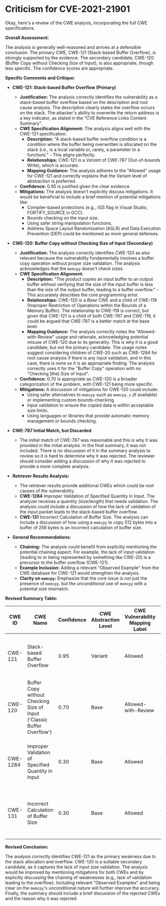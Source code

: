 # Criticism for CVE-2021-21901

Okay, here's a review of the CWE analysis, incorporating the full CWE specifications.

**Overall Assessment:**

The analysis is generally well-reasoned and arrives at a defensible conclusion.  The primary CWE, CWE-121 (Stack-based Buffer Overflow), is strongly supported by the evidence. The secondary candidate, CWE-120 (Buffer Copy without Checking Size of Input), is also appropriate, though less specific. The confidence scores are appropriate.

**Specific Comments and Critique:**

*   **CWE-121: Stack-based Buffer Overflow (Primary)**
    *   **Justification:** The analysis correctly identifies the vulnerability as a stack-based buffer overflow based on the description and root cause analysis. The description clearly states the overflow occurs on the stack. The attacker's ability to overwrite the return address is a key indicator, as stated in the "CVE Reference Links Content Summary".
    *   **CWE Specification Alignment:**  The analysis aligns well with the CWE-121 specification:
        *   **Description:** "A stack-based buffer overflow condition is a condition where the buffer being overwritten is allocated on the stack (i.e., is a local variable or, rarely, a parameter to a function)." - This aligns perfectly.
        *   **Relationships:**  CWE-121 is a *Variant* of CWE-787 (Out-of-bounds Write), which is accurate.
        *   **Mapping Guidance:** The analysis adheres to the "Allowed" usage for CWE-121 and correctly explains that the Variant level of abstraction is preferred.
    *   **Confidence:** 0.95 is justified given the clear evidence.
    *   **Mitigations:** The analysis doesn't explicitly discuss mitigations.  It would be beneficial to include a brief mention of potential mitigations like:
        *   Compiler-based protections (e.g., /GS flag in Visual Studio, FORTIFY_SOURCE in GCC).
        *   Bounds checking on the input size.
        *   Using safer string manipulation functions.
        *   Address Space Layout Randomization (ASLR) and Data Execution Prevention (DEP) could be mentioned as more general defenses.

*   **CWE-120: Buffer Copy without Checking Size of Input (Secondary)**
    *   **Justification:** The analysis correctly identifies CWE-120 as also relevant because the vulnerability fundamentally involves a buffer copy operation without proper size validation. The analysis acknowledges that the `memcpy` doesn't check sizes.
    *   **CWE Specification Alignment:**
        *   **Description:** "The product copies an input buffer to an output buffer without verifying that the size of the input buffer is less than the size of the output buffer, leading to a buffer overflow." - This accurately describes the core programming error.
        *   **Relationships:** CWE-120 is a *Base* CWE and a child of CWE-119 (Improper Restriction of Operations within the Bounds of a Memory Buffer). The relationship to CWE-119 is correct, but given that CWE-121 is a child of both CWE-787 and CWE-119, it could be argued that CWE-787 is a better match at the base level.
        *   **Mapping Guidance:** The analysis correctly notes the "Allowed-with-Review" usage and rationale, acknowledging potential misuse of CWE-120 due to its generality. This is why it is a good candidate, but not the primary candidate. The usage notes suggest considering children of CWE-20 such as CWE-1284 for root cause analysis if there is any input validation, and in this case, there is none so it is an appropriate finding. The analysis correctly uses it for the "Buffer Copy" operation with no "Checking [the] Size of Input".
    *   **Confidence:** 0.70 is appropriate as CWE-120 is a broader categorization of the problem, with CWE-121 being more specific.
    *   **Mitigations:** A discussion of mitigations for CWE-120 could include:
        *   Using safer alternatives to `memcpy` such as `memcpy_s` (if available) or implementing custom bounds-checking.
        *   Input validation to ensure the copied data is within acceptable size limits.
        *   Using languages or libraries that provide automatic memory management or bounds checking.

*   **CWE-787 Initial Match, but Discarded**
    *   The initial match of CWE-787 was reasonable and this is why it was provided in the initial analysis. In the final summary, it was not included. There is no discussion of it in the summary analysis to review so it is hard to determine why it was rejected. The reviewer should consider adding a discussion of why it was rejected to provide a more complete analysis.

*   **Retriever Results Analysis:**
    *   The retriever results provide additional CWEs which could be root causes of the vulnerability.
    *   **CWE-1284** Improper Validation of Specified Quantity in Input. The analyzer receives a quantity (size/length) that needs validation. The analysis could include a discussion of how the lack of validation of the input packet leads to the stack-based buffer overflow.
    *   **CWE-131** Incorrect Calculation of Buffer Size. The analysis can include a discussion of how using a `memcpy` to copy 512 bytes into a buffer of 256 bytes is an incorrect calculation of buffer size.

*   **General Recommendations:**
    *   **Chaining:** The analysis could benefit from explicitly mentioning the potential chaining aspect. For example, the lack of input validation (leading to or being represented by something like CWE-20) is a precursor to the buffer overflow (CWE-121).
    *   **Example Inclusion:** Adding a relevant "Observed Example" from the CWE database for CWE-121 would strengthen the analysis.
    *   **Clarity on `memcpy`:**  Emphasize that the core issue is not just the presence of `memcpy`, but the *unconditional* use of `memcpy` with a potential size mismatch.

**Revised Summary Table:**

| CWE ID | CWE Name | Confidence | CWE Abstraction Level | CWE Vulnerability Mapping Label | CWE-Vulnerability Mapping Notes |
|---|---|---|---|---|---|
| CWE-121 | Stack-based Buffer Overflow | 0.95 | Variant | Allowed | Primary CWE. Overflow on the stack due to unchecked copy. |
| CWE-120 | Buffer Copy without Checking Size of Input ('Classic Buffer Overflow') | 0.70 | Base | Allowed-with-Review | Secondary Candidate. The fundamental issue is an unchecked buffer copy. |
| CWE-1284 | Improper Validation of Specified Quantity in Input | 0.30 | Base | Allowed | Additional Candidate. Root cause of the vulnerability is that the size was not validated. |
| CWE-131 | Incorrect Calculation of Buffer Size | 0.30 | Base | Allowed | Additional Candidate. Root cause of the vulnerability is that the size was not validated. |

**Revised Conclusion:**

The analysis correctly identifies CWE-121 as the primary weakness due to the stack allocation and overflow. CWE-120 is a suitable secondary candidate, as it captures the lack of input size validation. The analysis would be improved by mentioning mitigations for both CWEs and by explicitly discussing the chaining of weaknesses (e.g., lack of validation leading to the overflow). Including relevant "Observed Examples" and being clear on the `memcpy`'s unconditional nature will further improve the accuracy. Finally, the summary should include a brief discussion of the rejected CWEs and the reason why it was rejected.